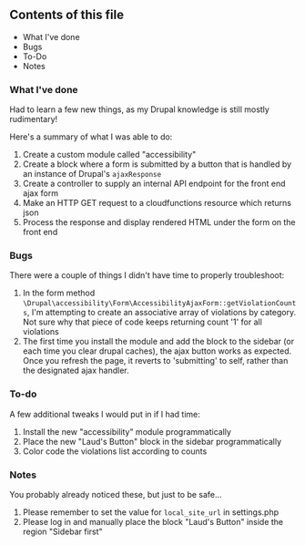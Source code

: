 ## Contents of this file

 * What I've done
 * Bugs
 * To-Do
 * Notes




### What I've done

Had to learn a few new things, as my Drupal knowledge is still mostly rudimentary!

Here's a summary of what I was able to do:

 1. Create a custom module called "accessibility"
 2. Create a block where a form is submitted by a button that is handled by an instance of Drupal's `ajaxResponse`
 3. Create a controller to supply an internal API endpoint for the front end ajax form
 4. Make an HTTP GET request to a cloudfunctions resource which returns json
 5. Process the response and display rendered HTML under the form on the front end




### Bugs

There were a couple of things I didn't have time to properly troubleshoot:

 1. In the form method `\Drupal\accessibility\Form\AccessibilityAjaxForm::getViolationCounts`, I'm attempting to create an associative array of violations by category. Not sure why that piece of code keeps returning count '1' for all violations
 2. The first time you install the module and add the block to the sidebar (or each time you clear drupal caches), the ajax button works as expected. Once you refresh the page, it reverts to 'submitting' to self, rather than the designated ajax handler.




### To-do

A few additional tweaks I would put in if I had time:

 1. Install the new "accessibility" module programmatically
 2. Place the new "Laud's Button" block in the sidebar programmatically
 3. Color code the violations list according to counts




### Notes

You probably already noticed these, but just to be safe...

 1. Please remember to set the value for `local_site_url` in settings.php
 2. Please log in and manually place the block "Laud's Button" inside the region "Sidebar first"
